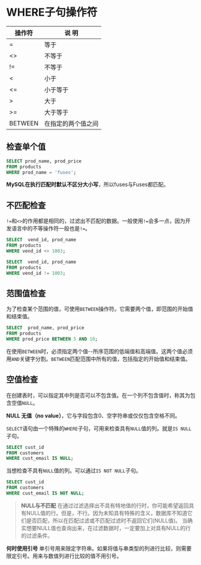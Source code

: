 # WHERE子句操作符

| 操作符 | 说 明|
| --- | --- |
| = | 等于 |
| <> | 不等于 |
| != | 不等于 |
| < | 小于 |
| <= | 小于等于 |
| > | 大于 |
| >= | 大于等于 |
| BETWEEN | 在指定的两个值之间 |

## 检查单个值

```sql
SELECT prod_name, prod_price
FROM products
WHERE prod_name = 'fuses';
```

**MySQL在执行匹配时默认不区分大小写**，所以fuses与Fuses都匹配。

## 不匹配检查

`!=`和`<>`的作用都是相同的，过滤出不匹配的数据。一般使用`!=`会多一点，因为开发语言中的不等操作符一般也是`!=`。

```sql
SELECT  vend_id, prod_name
FROM products
WHERE vend_id <> 1003;
```

```sql
SELECT  vend_id, prod_name
FROM products
WHERE vend_id != 1003;
```

## 范围值检查

为了检查某个范围的值，可使用`BETWEEN`操作符。它需要两个值，即范围的开始值和结束值。

```sql
SELECT  prod_name, prod_price
FROM products
WHERE prod_price BETWEEN 5 AND 10;
```

在使用`BETWEEN`时，必须指定两个值--所序范围的低端值和高端值。这两个值必须用`AND`关键字分割。`BETWEEN`匹配范围中所有的值，包括指定的开始值和结束值。

## 空值检查

在创建表时，可以指定其中列是否可以不包含值。在一个列不包含值时，称其为包含空值`NULL`。

**NULL 无值（no value）**，它与字段包含0、空字符串或仅仅包含空格不同。

`SELECT`语句由一个特殊的`WHERE`子句，可用来检查具有`NULL`值的列。就是`IS NULL`子句。

```sql
SELECT cust_id
FROM customers
WHERE cust_email IS NULL;
```

当想检查不具有`NULL`值的列。可以通过`IS NOT NULL`子句。

```sql
SELECT cust_id
FROM customers
WHERE cust_email IS NOT NULL;
```

> **NULL与不匹配**
> 在通过过滤选择出不具有特地值的行时，你可能希望返回具有NULL值的行。但是，不行。因为未知具有特殊的含义，数据库不知道它们是否匹配，所以在匹配过滤或不匹配过滤时不返回它们(NULL值)。
> 当确实想要NULL值也查询出来，在过滤数据时，一定要加上对具有NULL的行的过滤条件。

**何时使用引号** 单引号用来限定字符串。如果将值与串类型的列进行比较，则需要限定引号。用来与数值列进行比较的值不用引号。
